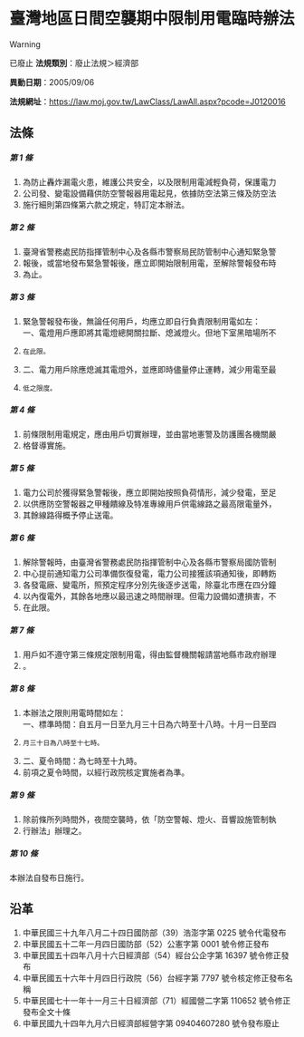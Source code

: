 # 臺灣地區日間空襲期中限制用電臨時辦法


> [!WARNING]
> 已廢止
**法規類別**：廢止法規＞經濟部

**異動日期**：2005/09/06  

**法規網址**：https://law.moj.gov.tw/LawClass/LawAll.aspx?pcode=J0120016



## 法條
##### 第 1 條
1. 為防止轟炸漏電火患，維護公共安全，以及限制用電減輕負荷，保護電力
1. 公司發、變電設備藉供防空警報器用電起見，依據防空法第三條及防空法
1. 施行細則第四條第六款之規定，特訂定本辦法。

##### 第 2 條
1. 臺灣省警務處民防指揮管制中心及各縣市警察局民防管制中心通知緊急警
1. 報後，或當地發布緊急警報後，應立即開始限制用電，至解除警報發布時
1. 為止。

##### 第 3 條
1. 緊急警報發布後，無論任何用戶，均應立即自行負責限制用電如左：  
一、電燈用戶應即將其電燈總開關拉斷、熄滅燈火。但地下室黑暗場所不
1.     在此限。
1. 二、電力用戶除應熄滅其電燈外，並應即時儘量停止運轉，減少用電至最
1.     低之限度。

##### 第 4 條
1. 前條限制用電規定，應由用戶切實辦理，並由當地憲警及防護團各機關嚴
1. 格督導實施。

##### 第 5 條
1. 電力公司於獲得緊急警報後，應立即開始按照負荷情形，減少發電，至足
1. 以供應防空警報器之甲種饋線及特准專線用戶供電線路之最高限電量外，
1. 其餘線路得概予停止送電。

##### 第 6 條
1. 解除警報時，由臺灣省警務處民防指揮管制中心及各縣市警察局國防管制
1. 中心提前通知電力公司準備恢復發電，電力公司接獲該項通知後，即轉飭
1. 各發電廠、變電所，照預定程序分別先後逐步送電，除臺北市應在四分鐘
1. 以內復電外，其餘各地應以最迅速之時間辦理。但電力設備如遭損害，不
1. 在此限。

##### 第 7 條
1. 用戶如不遵守第三條規定限制用電，得由監督機關報請當地縣市政府辦理
1. 。

##### 第 8 條
1. 本辦法之限則用電時間如左：  
一、標準時間：自五月一日至九月三十日為六時至十八時。十月一日至四
1.     月三十日為八時至十七時。
1. 二、夏令時間：為七時至十九時。
1. 前項之夏令時間，以經行政院核定實施者為準。

##### 第 9 條
1. 除前條所列時間外，夜間空襲時，依「防空警報、燈火、音響設施管制執
1. 行辦法」辦理之。

##### 第 10 條
本辦法自發布日施行。

## 沿革
1. 中華民國三十九年八月二十四日國防部（39）浩澎字第 0225 號令代電發布
1. 中華民國五十二年一月四日國防部（52）公憲字第 0001 號令修正發布
1. 中華民國五十四年八月十六日經濟部（54）經台公企字第 16397  號令修正發布
1. 中華民國五十六年十月四日行政院（56）台經字第 7797 號令核定修正發布名稱
1. 中華民國七十一年十一月三十日經濟部（71）經國營二字第 110652 號令修正發布全文十條
1. 中華民國九十四年九月六日經濟部經營字第 09404607280  號令發布廢止
